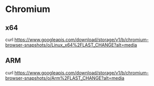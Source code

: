 

# Chromium

## x64
curl https://www.googleapis.com/download/storage/v1/b/chromium-browser-snapshots/o/Linux_x64%2FLAST_CHANGE?alt=media

## ARM
curl https://www.googleapis.com/download/storage/v1/b/chromium-browser-snapshots/o/Arm%2FLAST_CHANGE?alt=media
